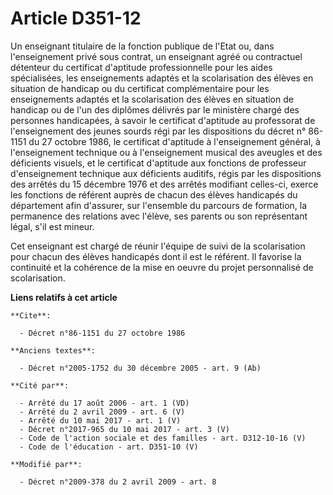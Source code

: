 # Article D351-12

Un enseignant titulaire de la fonction publique de l'Etat ou, dans l'enseignement privé sous contrat, un enseignant agréé ou
contractuel détenteur du certificat d'aptitude professionnelle pour les aides spécialisées, les enseignements adaptés et la
scolarisation des élèves en situation de handicap ou du certificat complémentaire pour les enseignements adaptés et la
scolarisation des élèves en situation de handicap ou de l'un des diplômes délivrés par le ministère chargé des personnes
handicapées, à savoir le certificat d'aptitude au professorat de l'enseignement des jeunes sourds régi par les dispositions
du décret n° 86-1151 du 27 octobre 1986, le certificat d'aptitude à l'enseignement général, à l'enseignement technique ou à
l'enseignement musical des aveugles et des déficients visuels, et le certificat d'aptitude aux fonctions de professeur
d'enseignement technique aux déficients auditifs, régis par les dispositions des arrêtés du 15 décembre 1976 et des arrêtés
modifiant celles-ci, exerce les fonctions de référent auprès de chacun des élèves handicapés du département afin d'assurer,
sur l'ensemble du parcours de formation, la permanence des relations avec l'élève, ses parents ou son représentant légal,
s'il est mineur. 

Cet enseignant est chargé de réunir l'équipe de suivi de la scolarisation pour chacun des élèves handicapés dont il est le
référent. Il favorise la continuité et la cohérence de la mise en oeuvre du projet personnalisé de scolarisation.

**Liens relatifs à cet article**

	**Cite**:

	  - Décret n°86-1151 du 27 octobre 1986

	**Anciens textes**:

	  - Décret n°2005-1752 du 30 décembre 2005 - art. 9 (Ab)

	**Cité par**:

	  - Arrêté du 17 août 2006 - art. 1 (VD)
	  - Arrêté du 2 avril 2009 - art. 6 (V)
	  - Arrêté du 10 mai 2017 - art. 1 (V)
	  - Décret n°2017-965 du 10 mai 2017 - art. 3 (V)
	  - Code de l'action sociale et des familles - art. D312-10-16 (V)
	  - Code de l'éducation - art. D351-10 (V)

	**Modifié par**:

	  - Décret n°2009-378 du 2 avril 2009 - art. 8
